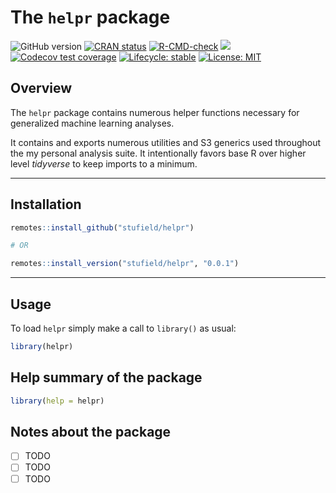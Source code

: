 
<!-- README.md is generated from README.Rmd. Please edit that file -->

# The `helpr` package

<!-- badges: start -->

![GitHub
version](https://img.shields.io/badge/Version-0.0.1.9000-success.svg?style=flat&logo=github)
[![CRAN
status](http://www.r-pkg.org/badges/version/helpr)](https://cran.r-project.org/package=helpr)
[![R-CMD-check](https://github.com/stufield/helpr/workflows/R-CMD-check/badge.svg)](https://github.com/stufield/helpr/actions)
[![](https://cranlogs.r-pkg.org/badges/grand-total/helpr)](https://cran.r-project.org/package=helpr)
[![Codecov test
coverage](https://codecov.io/gh/stufield/helpr/branch/main/graph/badge.svg)](https://app.codecov.io/gh/stufield/helpr?branch=main)
[![Lifecycle:
stable](https://img.shields.io/badge/lifecycle-stable-brightgreen.svg)](https://lifecycle.r-lib.org/articles/stages.html#stable)
[![License:
MIT](https://img.shields.io/badge/License-MIT-blue.svg)](https://choosealicense.com/licenses/mit/)
<!-- badges: end -->

## Overview

The `helpr` package contains numerous helper functions necessary for
generalized machine learning analyses.

It contains and exports numerous utilities and S3 generics used
throughout the my personal analysis suite. It intentionally favors base
R over higher level *tidyverse* to keep imports to a minimum.

------------------------------------------------------------------------

## Installation

``` r
remotes::install_github("stufield/helpr")

# OR

remotes::install_version("stufield/helpr", "0.0.1")
```

------------------------------------------------------------------------

## Usage

To load `helpr` simply make a call to `library()` as usual:

``` r
library(helpr)
```

## Help summary of the package

``` r
library(help = helpr)
```

## Notes about the package

- [ ] TODO
- [ ] TODO
- [ ] TODO
